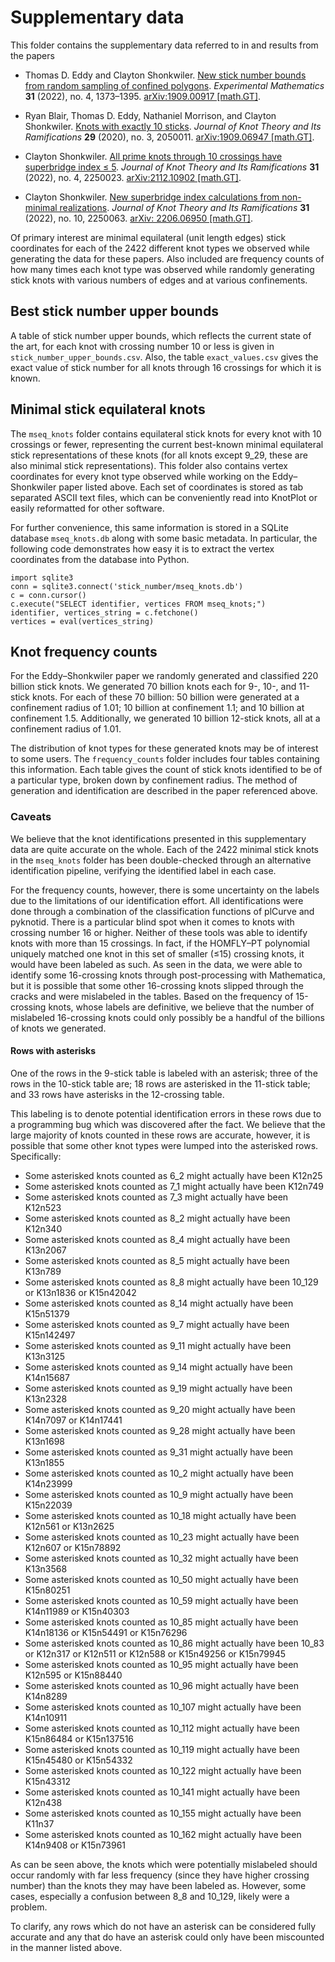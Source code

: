 # Supplementary data
This folder contains the supplementary data referred to in and results from the papers 

- Thomas D. Eddy and Clayton Shonkwiler. [New stick number bounds from random sampling of confined polygons](https://doi.org/10.1080/10586458.2021.1926000). _Experimental Mathematics_ **31** (2022), no. 4, 1373–1395. [arXiv:1909.00917 [math.GT]](https://arxiv.org/abs/1909.00917).

- Ryan Blair, Thomas D. Eddy, Nathaniel Morrison, and Clayton Shonkwiler. [Knots with exactly 10 sticks](https://doi.org/10.1142/S021821652050011X). _Journal of Knot Theory and Its Ramifications_ **29** (2020), no. 3, 2050011. [arXiv:1909.06947 [math.GT]](https://arxiv.org/abs/1909.06947).

- Clayton Shonkwiler. [All prime knots through 10 crossings have superbridge index ≤ 5](https://doi.org/10.1142/S0218216522500237). _Journal of Knot Theory and Its Ramifications_ **31** (2022), no. 4, 2250023. [arXiv:2112.10902 [math.GT]](https://arxiv.org/abs/2112.10902).

- Clayton Shonkwiler. [New superbridge index calculations from non-minimal realizations](https://doi.org/10.1142/S0218216522500638). _Journal of Knot Theory and Its Ramifications_ **31** (2022), no. 10, 2250063. [arXiv: 2206.06950 [math.GT]](https://arxiv.org/abs/2206.06950).

Of primary interest are minimal equilateral (unit length edges) stick coordinates for each of the 2422 different knot types we observed while generating the data for these papers. Also included are frequency counts of how many times each knot type was observed while randomly generating stick knots with various numbers of edges and at various confinements.

## Best stick number upper bounds
A table of stick number upper bounds, which reflects the current state of the art, for each knot with crossing number 10 or less is given in `stick_number_upper_bounds.csv`. Also, the table `exact_values.csv` gives the exact value of stick number for all knots through 16 crossings for which it is known.

## Minimal stick equilateral knots
The `mseq_knots` folder contains equilateral stick knots for every knot with 10 crossings or fewer, representing the current best-known minimal equilateral stick representations of these knots (for all knots except 9_29, these are also minimal stick representations). This folder also contains vertex coordinates for every knot type observed while working on the Eddy–Shonkwiler paper listed above. Each set of coordinates is stored as tab separated ASCII text files, which can be conveniently read into KnotPlot or easily reformatted for other software.

For further convenience, this same information is stored in a SQLite database `mseq_knots.db` along with some basic metadata. In particular, the following code demonstrates how easy it is to extract the vertex coordinates from the database into Python.
```
import sqlite3
conn = sqlite3.connect('stick_number/mseq_knots.db')
c = conn.cursor()
c.execute("SELECT identifier, vertices FROM mseq_knots;")
identifier, vertices_string = c.fetchone()
vertices = eval(vertices_string)
```

## Knot frequency counts
For the Eddy–Shonkwiler paper we randomly generated and classified 220 billion stick knots. We generated 70 billion knots each for 9-, 10-, and 11-stick knots. For each of these 70 billion: 50 billion were generated at a confinement radius of 1.01; 10 billion at confinement 1.1; and 10 billion at confinement 1.5. Additionally, we generated 10 billion 12-stick knots, all at a confinement radius of 1.01.

The distribution of knot types for these generated knots may be of interest to some users. The `frequency_counts` folder includes four tables containing this information. Each table gives the count of stick knots identified to be of a particular type, broken down by confinement radius. The method of generation and identification are described in the paper referenced above.

### Caveats
We believe that the knot identifications presented in this supplementary data are quite accurate on the whole. Each of the 2422 minimal stick knots in the `mseq_knots` folder has been double-checked through an alternative identification pipeline, verifying the identified label in each case.

For the frequency counts, however, there is some uncertainty on the labels due to the limitations of our identification effort. All identifications were done through a combination of the classification functions of plCurve and pyknotid. There is a particular blind spot when it comes to knots with crossing number 16 or higher. Neither of these tools was able to identify knots with more than 15 crossings. In fact, if the HOMFLY–PT polynomial uniquely matched one knot in this set of smaller (≤15) crossing knots, it would have been labeled as such. As seen in the data, we were able to identify some 16-crossing knots through post-processing with Mathematica, but it is possible that some other 16-crossing knots slipped through the cracks and were mislabeled in the tables. Based on the frequency of 15-crossing knots, whose labels are definitive, we believe that the number of mislabeled 16-crossing knots could only possibly be a handful of the billions of knots we generated.

#### Rows with asterisks
One of the rows in the 9-stick table is labeled with an asterisk; three of the rows in the 10-stick table are; 18 rows are asterisked in the 11-stick table; and 33 rows have asterisks in the 12-crossing table.

This labeling is to denote potential identification errors in these rows due to a programming bug which was discovered after the fact. We believe that the large majority of knots counted in these rows are accurate, however, it is possible that some other knot types were lumped into the asterisked rows. Specifically:
- Some asterisked knots counted as 6_2 might actually have been K12n25
- Some asterisked knots counted as 7_1 might actually have been K12n749
- Some asterisked knots counted as 7_3 might actually have been K12n523
- Some asterisked knots counted as 8_2 might actually have been K12n340
- Some asterisked knots counted as 8_4 might actually have been K13n2067
- Some asterisked knots counted as 8_5 might actually have been K13n789
- Some asterisked knots counted as 8_8 might actually have been 10_129 or K13n1836 or K15n42042
- Some asterisked knots counted as 8_14 might actually have been K15n51379
- Some asterisked knots counted as 9_7 might actually have been K15n142497
- Some asterisked knots counted as 9_11 might actually have been K13n3125
- Some asterisked knots counted as 9_14 might actually have been K14n15687
- Some asterisked knots counted as 9_19 might actually have been K13n2328
- Some asterisked knots counted as 9_20 might actually have been K14n7097 or K14n17441
- Some asterisked knots counted as 9_28 might actually have been K13n1698
- Some asterisked knots counted as 9_31 might actually have been K13n1855
- Some asterisked knots counted as 10_2 might actually have been K14n23999
- Some asterisked knots counted as 10_9 might actually have been K15n22039
- Some asterisked knots counted as 10_18 might actually have been K12n561 or K13n2625
- Some asterisked knots counted as 10_23 might actually have been K12n607 or K15n78892
- Some asterisked knots counted as 10_32 might actually have been K13n3568
- Some asterisked knots counted as 10_50 might actually have been K15n80251
- Some asterisked knots counted as 10_59 might actually have been K14n11989 or K15n40303
- Some asterisked knots counted as 10_85 might actually have been K14n18136 or K15n54491 or K15n76296
- Some asterisked knots counted as 10_86 might actually have been 10_83 or K12n317 or K12n511 or K12n588 or K15n49256 or K15n79945
- Some asterisked knots counted as 10_95 might actually have been K12n595 or K15n88440
- Some asterisked knots counted as 10_96 might actually have been K14n8289
- Some asterisked knots counted as 10_107 might actually have been K14n10911
- Some asterisked knots counted as 10_112 might actually have been K15n86484 or K15n137516
- Some asterisked knots counted as 10_119 might actually have been K15n45480 or K15n54332
- Some asterisked knots counted as 10_122 might actually have been K15n43312
- Some asterisked knots counted as 10_141 might actually have been K12n438
- Some asterisked knots counted as 10_155 might actually have been K11n37
- Some asterisked knots counted as 10_162 might actually have been K14n9408 or K15n73961

As can be seen above, the knots which were potentially mislabeled should occur randomly with far less frequency (since they have higher crossing number) than the knots they may have been labeled as. However, some cases, especially a confusion between 8_8 and 10_129, likely were a problem.

To clarify, any rows which do not have an asterisk can be considered fully accurate and any that do have an asterisk could only have been miscounted in the manner listed above.  
